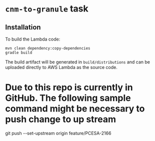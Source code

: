 # `cnm-to-granule` task

## Installation

To build the Lambda code:

```shell
mvn clean dependency:copy-dependencies
gradle build
```

The build artifact will be generated in `build/distributions` and can be uploaded directly to AWS Lambda as the source code.

# Due to this repo is currently in GitHub.  The following sample command might be necessary to push change to up stream
git push --set-upstream origin feature/PCESA-2166